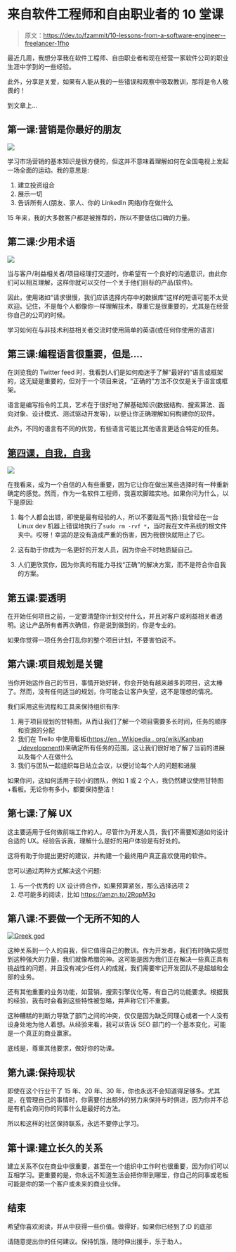 # 来自软件工程师和自由职业者的 10 堂课

> 原文：<https://dev.to/fzammit/10-lessons-from-a-software-engineer--freelancer-1fho>

最近几周，我想分享我在软件工程师、自由职业者和现在经营一家软件公司的职业生涯中学到的一些经验。

此外，分享是关爱，如果有人能从我的一些错误和观察中吸取教训，那将是令人敬畏的！

到文章上...

## 第一课:营销是你最好的朋友

[![](img/4a80bcecdbf8e438baf64936a9d742f8.png)](https://i.giphy.com/media/l0HlS1sQnf2Do0osU/giphy.gif)

学习市场营销的基本知识是很方便的，但这并不意味着理解如何在全国电视上发起一场全面的运动。我的意思是:

1.  建立投资组合
2.  展示一切
3.  告诉所有人(朋友、家人、你的 LinkedIn 网络)你在做什么

15 年来，我的大多数客户都是被推荐的，所以不要低估口碑的力量。

## 第二课:少用术语

[![](img/6a7d3ef6b21a376c564a9b4c7908941f.png)](https://i.giphy.com/media/l4Ho0At2UD2d7WyD6/giphy.gif)

当与客户/利益相关者/项目经理打交道时，你希望有一个良好的沟通意识，由此你们可以相互理解，这样你就可以交付一个关于他们目标的产品(软件)。

因此，使用诸如“请求很慢，我们应该选择内存中的数据库”这样的短语可能不太受欢迎。记住，不是每个人都像你一样理解技术，尊重它是很重要的，尤其是在经营你自己的公司的时候。

学习如何在与非技术利益相关者交流时使用简单的英语(或任何你使用的语言)

## 第三课:编程语言很重要，但是....

在浏览我的 Twitter feed 时，我看到人们是如何痴迷于了解“最好的”语言或框架的，这无疑是重要的，但对于一个项目来说，“正确的”方法不仅仅是关于语言或框架。

语言是编写指令的工具，艺术在于很好地了解基础知识(数据结构、搜索算法、面向对象、设计模式、测试驱动开发等)，以便让你正确理解如何构建你的软件。

此外，不同的语言有不同的优势，有些语言可能比其他语言更适合特定的任务。

## [第四课，自我，自我](#lesson-4-ego-ego-ego)

[![](img/6a7800d774315d77d65e763b53952732.png)](https://i.giphy.com/media/3o6ZtegfBje8SGFj4A/giphy.gif)

在我看来，成为一个自信的人有些重要，因为它让你在做出某些选择时有一种重新确定的感觉。然而，作为一名软件工程师，我喜欢脚踏实地。如果你问为什么，以下是原因:

1.  每个人都会出错，即使是最有经验的人，所以不要趾高气扬:)我曾经在一台 Linux dev 机器上错误地执行了`sudo rm -rvf *`，当时我在文件系统的根文件夹中。哎呀！幸运的是没有造成严重的伤害，因为我很快就阻止了它。

2.  这有助于你成为一名更好的开发人员，因为你会不时地质疑自己。

3.  人们更欣赏你，因为你真的有能力寻找“正确”的解决方案，而不是符合你自我的方案。

## 第五课:要透明

在开始任何项目之前，一定要清楚你计划交付什么，并且对客户或利益相关者透明。这让产品所有者再次确信，你是说到做到的，你是专业的。

如果你觉得一项任务会打乱你的整个项目计划，不要害怕说不。

## 第六课:项目规划是关键

当你开始运作自己的节目，事情开始好转，你会开始有越来越多的项目，这太棒了。然而，没有任何适当的规划，你可能会让客户失望，这不是理想的情况。

我们采用这些流程和工具来保持组织有序:

1.  用于项目规划的甘特图，从而让我们了解一个项目需要多长时间，任务的顺序和资源的分配
2.  我们在 Trello 中使用看板([https://en . Wikipedia . org/wiki/Kanban _(development)](https://en.wikipedia.org/wiki/Kanban_(development)))来确定所有任务的范围，这让我们很好地了解了当前的进展以及每个人在做什么
3.  我们与团队一起组织每日站立会议，以便讨论每个人的问题和进展

如果你问，这如何适用于较小的团队，例如 1 或 2 个人，我仍然建议使用甘特图+看板。无论你有多小，都要保持整洁！

## 第七课:了解 UX

这主要适用于任何做前端工作的人。尽管作为开发人员，我们不需要知道如何设计合适的 UX。经验告诉我，理解什么是好的用户体验是有好处的。

这将有助于你提出更好的建议，并构建一个最终用户真正喜欢使用的软件。

您可以通过两种方式解决这个问题:

1.  与一个优秀的 UX 设计师合作，如果预算紧张，那么选择选项 2
2.  尽可能多的阅读，比如 https://amzn.to/2RqpM3q

## 第八课:不要做一个无所不知的人

[![Greek god](img/329509ecec4f7bb2b63e956aec1f0b3d.png)](https://i.giphy.com/media/AbJ73Z0dLYKuk/giphy.gif)

这种关系到一个人的自我，但它值得自己的教训。作为开发者，我们有时确实感觉到这种强大的力量，我们就像希腊的神。这可能是因为我们正在解决一些真正具有挑战性的问题，并且没有减少任何人的成就，我们需要牢记开发团队不是超越和全部的业务。

还有其他重要的业务功能，如营销，搜索引擎优化等，有自己的功能要求。根据我的经验，我有时会看到这些特性被忽略，并声称它们不重要。

这种糟糕的判断力导致了部门之间的冲突，仅仅是因为缺乏同理心或者一个人没有设身处地为他人着想。从经验来看，我可以告诉 SEO 部门的一个基本变化，可能是一个真正的商业赢家。

底线是，尊重其他要求，做好你的功课。

## 第九课:保持现状

即使在这个行业干了 15 年、20 年、30 年，你也永远不会知道得足够多。尤其是，在管理自己的事情时，你需要付出额外的努力来保持与时俱进，因为你并不总是有机会询问你的同事什么是最好的方法。

所以和这样的社区保持联系，永远不要停止学习。

## 第十课:建立长久的关系

建立关系不仅在商业中很重要，甚至在一个组织中工作时也很重要，因为你们可以互相学习。更重要的是，你永远不知道生活会把你带到哪里，你自己的同事或老板可能是你的第一个客户或未来的商业伙伴。

## 结束

希望你喜欢阅读，并从中获得一些价值。做得好，如果你已经到了:D 的底部

请随意提出你的任何建议。保持饥饿，随时伸出援手，乐于助人。